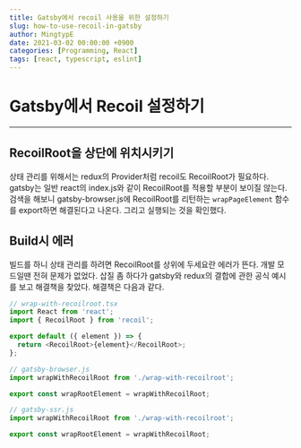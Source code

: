 ```yaml
---
title: Gatsby에서 recoil 사용을 위한 설정하기
slug: how-to-use-recoil-in-gatsby
author: MingtypE
date: 2021-03-02 00:00:00 +0900
categories: [Programming, React]
tags: [react, typescript, eslint]
---
```


# Gatsby에서 Recoil 설정하기

---

## RecoilRoot을 상단에 위치시키기

상태 관리를 위해서는 redux의 Provider처럼 recoil도 RecoilRoot가 필요하다. gatsby는 일반 react의 index.js와 같이 RecoilRoot를 적용할 부분이 보이질 않는다. 검색을 해보니 gatsby-browser.js에 RecoilRoot를 리턴하는 `wrapPageElement` 함수를 export하면 해결된다고 나온다. 그리고 실행되는 것을 확인했다.

## Build시 에러

빌드를 하니 상태 관리를 하려면 RecoilRoot를 상위에 두세요란 에러가 뜬다. 개발 모드일땐 전혀 문제가 없었다. 삽질 좀 하다가 gatsby와 redux의 결합에 관한 공식 예시를 보고 해결책을 찾았다. 해결책은 다음과 같다.

```js
// wrap-with-recoilroot.tsx
import React from 'react';
import { RecoilRoot } from 'recoil';

export default ({ element }) => {
  return <RecoilRoot>{element}</RecoilRoot>;
};
```

```js
// gatsby-browser.js
import wrapWithRecoilRoot from './wrap-with-recoilroot';

export const wrapRootElement = wrapWithRecoilRoot;
```

```js
// gatsby-ssr.js
import wrapWithRecoilRoot from './wrap-with-recoilroot';

export const wrapRootElement = wrapWithRecoilRoot;
```
